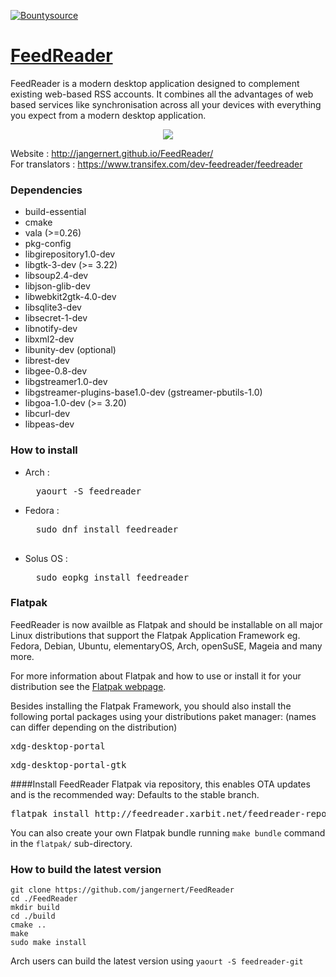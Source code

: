 [![Bountysource](https://img.shields.io/bountysource/team/jangernert-feedreader/activity.svg)](https://www.bountysource.com/teams/jangernert-feedreader/issues)


# [FeedReader](http://jangernert.github.io/FeedReader/)

FeedReader is a modern desktop application designed to complement existing web-based RSS accounts. It combines all the advantages of web based services like synchronisation across all your devices with everything you expect from a modern desktop application.


<div style="text-align:center"><img src ="https://raw.githubusercontent.com/jangernert/feedreader/gh-pages/images/gallery/Screenshot4.png" /></div>

Website : http://jangernert.github.io/FeedReader/<br/>
For translators : https://www.transifex.com/dev-feedreader/feedreader



### Dependencies
- build-essential
- cmake
- vala (>=0.26)
- pkg-config
- libgirepository1.0-dev
- libgtk-3-dev (>= 3.22)
- libsoup2.4-dev
- libjson-glib-dev
- libwebkit2gtk-4.0-dev
- libsqlite3-dev
- libsecret-1-dev
- libnotify-dev
- libxml2-dev
- libunity-dev (optional)
- librest-dev
- libgee-0.8-dev
- libgstreamer1.0-dev
- libgstreamer-plugins-base1.0-dev (gstreamer-pbutils-1.0)
- libgoa-1.0-dev (>= 3.20)
- libcurl-dev
- libpeas-dev


### How to install
  - Arch : <br/>
    <pre>
      yaourt -S feedreader
    </pre>
  - Fedora : <br/>
    <pre>
      sudo dnf install feedreader
    </per>
  - Solus OS : <br/>
    <pre>
      sudo eopkg install feedreader
    </pre>

### Flatpak

FeedReader is now availble as Flatpak and should be installable on all major Linux distributions that support the Flatpak Application Framework eg. Fedora, Debian, Ubuntu, elementaryOS, Arch, openSuSE, Mageia and many more.

For more information about Flatpak and how to use or install it for your distribution see the [Flatpak webpage](http://flatpak.org).

Besides installing the Flatpak Framework, you should also install the following portal packages using your distributions paket manager:
(names can differ depending on the distribution)
<pre>xdg-desktop-portal</pre>
<pre>xdg-desktop-portal-gtk</pre>

####Install FeedReader Flatpak via repository, this enables OTA updates and is the recommended way:
Defaults to the stable branch.
<pre>
flatpak install http://feedreader.xarbit.net/feedreader-repo/feedreader.flatpakref
</pre>

You can also create your own Flatpak bundle running `make bundle` command in the `flatpak/` sub-directory.


### How to build the latest version
```
git clone https://github.com/jangernert/FeedReader
cd ./FeedReader
mkdir build
cd ./build
cmake ..
make
sudo make install
```
Arch users can build the latest version using `yaourt -S feedreader-git`

